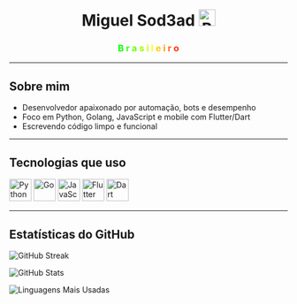 <h1 align="center">
  Miguel Sod3ad
  <img src="https://em-content.zobj.net/thumbs/120/apple/354/flag-brazil_1f1e7-1f1f7.png" width="30" alt="Bandeira do Brasil"/>
</h1>

<h3 align="center">
  <span style="color:#00FF00">B</span>
  <span style="color:#33FF00">r</span>
  <span style="color:#66FF00">a</span>
  <span style="color:#99FF00">s</span>
  <span style="color:#CCFF00">i</span>
  <span style="color:#FFFF00">l</span>
  <span style="color:#FFCC00">e</span>
  <span style="color:#FF9900">i</span>
  <span style="color:#FF6600">r</span>
  <span style="color:#FF3300">o</span>
</h3>

---

## Sobre mim

- Desenvolvedor apaixonado por automação, bots e desempenho
- Foco em Python, Golang, JavaScript e mobile com Flutter/Dart
- Escrevendo código limpo e funcional

---

## Tecnologias que uso

<p align="left">
  <img src="https://cdn.jsdelivr.net/gh/devicons/devicon/icons/python/python-original.svg" width="40" alt="Python"/>
  <img src="https://cdn.jsdelivr.net/gh/devicons/devicon/icons/go/go-original.svg" width="40" alt="Go"/>
  <img src="https://cdn.jsdelivr.net/gh/devicons/devicon/icons/javascript/javascript-original.svg" width="40" alt="JavaScript"/>
  <img src="https://cdn.jsdelivr.net/gh/devicons/devicon/icons/flutter/flutter-original.svg" width="40" alt="Flutter"/>
  <img src="https://cdn.jsdelivr.net/gh/devicons/devicon/icons/dart/dart-original.svg" width="40" alt="Dart"/>
</p>

---

## Estatísticas do GitHub

<p align="left">
  <img src="https://github-readme-streak-stats.herokuapp.com/?user=SEU_USUARIO&theme=default" alt="GitHub Streak"/>
</p>

<p align="left">
  <img src="https://github-readme-stats.vercel.app/api?username=SEU_USUARIO&show_icons=true&hide_title=true&hide_rank=false&theme=default" alt="GitHub Stats"/>
</p>

<p align="left">
  <img src="https://github-readme-stats.vercel.app/api/top-langs/?username=SEU_USUARIO&layout=compact&theme=default" alt="Linguagens Mais Usadas"/>
</p>
